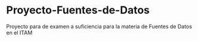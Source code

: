 # Proyecto-Fuentes-de-Datos
Proyecto para de examen a suficiencia para la materia de Fuentes de Datos en el ITAM
